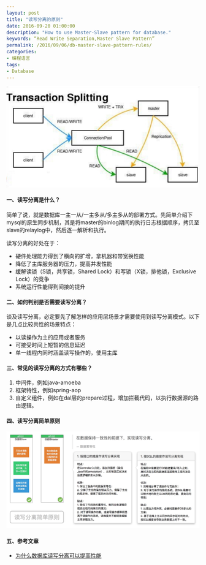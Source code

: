 ```yaml
---
layout: post
title: "读写分离的原则"
date: 2016-09-20 01:00:00
description: "How to use Master-Slave pattern for database."
keywords: “Read Write Separation,Master Slave Pattern”
permalink: /2016/09/06/db-master-slave-pattern-rules/
categories:
- 编程语言
tags:
- Database
---
```


![](/images/2016-09-20-db-master-slave-pattern-rules/14743556033765.jpg)


#### 一、读写分离是什么？

简单了说，就是数据库一主一从/一主多从/多主多从的部署方式。先简单介绍下mysql的原生同步机制，其是将master的binlog期间的执行日志根据顺序，拷贝至slave的relaylog中，然后逐一解析和执行。

读写分离的好处在于：

* 硬件处理能力得到了横向的扩增，拿机器和带宽换性能
* 降低了主库服务器的压力，提高并发性能
* 缓解读锁（S锁，共享锁，Shared Lock）和写锁（X锁，排他锁，Exclusive Lock）的竞争
* 系统运行性能得到间接的提升

#### 二、如何判别是否需要读写分离？

谈及读写分离，必定要先了解怎样的应用层场景才需要使用到读写分离模式。以下是几点比较共性的场景特点：

* 以读操作为主的应用或者服务
* 可接受时间上短暂的信息延迟
* 单一线程内同时涵盖读写操作的，使用主库

#### 三、常见的读写分离的方式有哪些？

1. 中间件，例如java-amoeba
2. 框架特性，例如spring-aop
3. 自定义组件，例如在dal层的prepare过程，增加拦截代码，以执行数据源的路由逻辑。

#### 四、读写分离简单原则

![](/images/2016-09-20-db-master-slave-pattern-rules/14787121481232.jpg)


#### 五、参考文章

* [为什么数据库读写分离可以提高性能](https://my.oschina.net/candiesyangyang/blog/203425)

